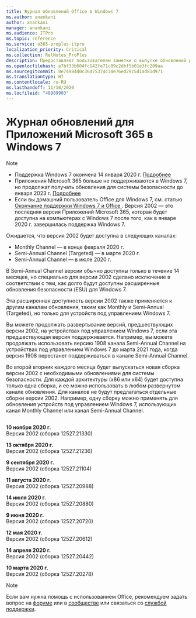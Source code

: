 ```yaml
---
title: Журнал обновлений Office в Windows 7
ms.author: anankani
author: anankani
manager: anankani
ms.audience: ITPro
ms.topic: reference
ms.service: o365-proplus-itpro
localization_priority: Critical
ms.collection: RelNotes_ProPlus
description: Предоставляет пользователям заметки о выпуске обновлений для Приложений Microsoft 365 в Windows 7
ms.openlocfilehash: e7bf33b604fc142fe71c89c2dbf5b01e3fc209aa
ms.sourcegitcommit: 8e74984d0c36475374c34e76ed29c5d1ad81d971
ms.translationtype: HT
ms.contentlocale: ru-RU
ms.lasthandoff: 11/10/2020
ms.locfileid: "48989903"
---
```

# <a name="update-history-for-microsoft-365-apps-on-windows-7"></a>Журнал обновлений для Приложений Microsoft 365 в Windows 7 

 > [!NOTE]
>
>- Поддержка Windows 7 окончена 14 января 2020 г. [Подробнее](https://www.microsoft.com/microsoft-365/windows/end-of-windows-7-support?rtc=1)
>- Приложения Microsoft 365 больше не поддерживаются в Windows 7, но продолжат получать обновления для системы безопасности до января 2023 г. [Подробнее](https://docs.microsoft.com/DeployOffice/windows-7-support)
>- Если вы домашний пользователь Office для Windows 7, см. статью [Окончание поддержки Windows 7 и Office ](https://support.office.com/en-us/article/windows-7-end-of-support-and-office-78f20fab-b57b-44d7-8368-06a8493f3cb9?ui=en-US&rs=en-US&ad=US).
Версия 2002 — это последняя версия Приложений Microsoft 365, которая будет доступна на компьютерах с Windows 7 после того, как в январе 2020 г. завершилась поддержка Windows 7.  

Ожидается, что версия 2002 будет доступна в следующих каналах:
- Monthly Channel — в конце февраля 2020 г.
- Semi-Annual Channel (Targeted) — в марте 2020 г.
- Semi-Annual Channel — в июле 2020 г.

В Semi-Annual Channel версии обычно доступны только в течение 14 месяцев, но специально для версии 2002 сделано исключение в соответствии с тем, как долго будут доступны расширенные обновления безопасности (ESU) для Windows 7.

Эта расширенная доступность версии 2002 также применяется к другим каналам обновления, таким как Monthly и Semi-Annual (Targeted), но только для устройств под управлением Windows 7.

Вы можете продолжать развертывание версий, предшествующих версии 2002, на устройствах под управлением Windows 7, если эта предшествующая версия поддерживается. Например, вы можете продолжать использовать версию 1908 канала Semi-Annual Channel на устройствах под управлением Windows 7 до марта 2021 года, когда версия 1908 перестанет поддерживаться в канале Semi-Annual Channel.

Во второй вторник каждого месяца будет выпускаться новая сборка версии 2002 с необходимыми обновлениями для системы безопасности. Для каждой архитектуры (x86 или x64) будет доступна только одна сборка, и ее можно использовать в любом развернутом канале обновления. Для каналов не будут предлагаться отдельные сборки версии 2002. Например, одну сборку можно применять для обновления устройств под управлением Windows 7, использующих канал Monthly Channel или канал Semi-Annual Channel.

##

[//]: # (НЕ УДАЛЯТЬ)

**10 ноября 2020 г.**<br/>
Версия 2002 (сборка 12527.21330)<br/>

**13 октября 2020 г.**<br/>
Версия 2002 (сборка 12527.21236)<br/>

**9 сентября 2020 г.**<br/>
Версия 2002 (сборка 12527.21104)<br/>

**11 августа 2020 г.**<br/>
Версия 2002 (сборка 12527.20988)<br/>

**14 июля 2020 г.**<br/>
Версия 2002 (сборка 12527.20880)<br/>

**9 июня 2020 г.**<br/>
Версия 2002 (сборка 12527.20720)<br/>

**12 мая 2020 г.**<br/>
Версия 2002 (сборка 12527.20612)<br/>

**14 апреля 2020 г.**<br/>
Версия 2002 (сборка 12527.20442)<br/>

**10 марта 2020 г.**<br/>
Версия 2002 (сборка 12527.20278)<br/>




> [!NOTE]
> Если вам нужна помощь с использованием Office, рекомендуем задать вопрос на [форуме](https://answers.microsoft.com/) или в [сообществе](https://techcommunity.microsoft.com/) или связаться со [службой поддержки](https://support.microsoft.com/contactus).
